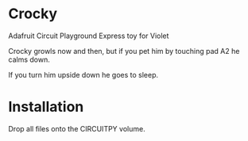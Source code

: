 # Crocky
Adafruit Circuit Playground Express toy for Violet

Crocky growls now and then, but if you pet him by touching pad A2 he calms down.

If you turn him upside down he goes to sleep.

# Installation
Drop all files onto the CIRCUITPY volume.
